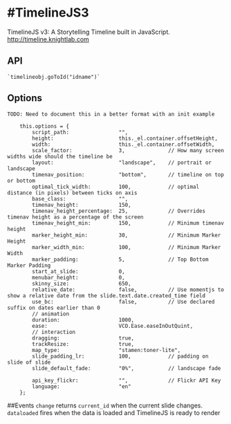 #TimelineJS3
===========

TimelineJS v3: A Storytelling Timeline built in JavaScript.  http://timeline.knightlab.com

## API
	`timelineobj.goToId("idname")`
## Options
	TODO: Need to document this in a better format with an init example
	
		this.options = {
			script_path: 				"",
			height: 					this._el.container.offsetHeight,
			width: 						this._el.container.offsetWidth,
			scale_factor: 				3, 				// How many screen widths wide should the timeline be
			layout: 					"landscape", 	// portrait or landscape
			timenav_position: 			"bottom", 		// timeline on top or bottom
			optimal_tick_width: 		100,			// optimal distance (in pixels) between ticks on axis
			base_class: 				"",
			timenav_height: 			150,
			timenav_height_percentage: 	25,				// Overrides timenav height as a percentage of the screen
			timenav_height_min: 		150, 			// Minimum timenav height
			marker_height_min: 			30, 			// Minimum Marker Height
			marker_width_min: 			100, 			// Minimum Marker Width
			marker_padding: 			5,				// Top Bottom Marker Padding
			start_at_slide: 			0,
			menubar_height: 			0,
			skinny_size: 				650,
			relative_date: 				false, 			// Use momentjs to show a relative date from the slide.text.date.created_time field
			use_bc: 					false, 			// Use declared suffix on dates earlier than 0
			// animation
			duration: 					1000,
			ease: 						VCO.Ease.easeInOutQuint,
			// interaction
			dragging: 					true,
			trackResize: 				true,
			map_type: 					"stamen:toner-lite",
			slide_padding_lr: 			100, 			// padding on slide of slide
			slide_default_fade: 		"0%", 			// landscape fade

			api_key_flickr: 			"", 			// Flickr API Key
			language:               	"en"		
		};
		
##Events
	`change` returns `current_id` when the current slide changes.
	`dataloaded` fires when the data is loaded and TimelineJS is ready to render
	
